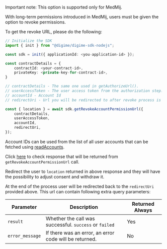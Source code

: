 Important note: This option is supported only for MedMij.

With long-term permissions introduced in MedMij, users must be given the option to revoke permissions.

To get the revoke URL, please do the following:

```typescript
// Initialize the SDK
import { init } from "@digime/digime-sdk-nodejs";

const sdk = init({ applicationId: <you-application-id> });

const contractDetails = {
    contractId: <your-contract-id>,
    privateKey: <private-key-for-contract-id>,
}

// contractDetails - The same one used in getAuthorizeUrl().
// userAccessToken - The user access token from the authorization step.
// accountId - Account Id
// redirectUri - Url you will be redirected to after revoke process is done

const { location } = await sdk.getRevokeAccountPermissionUrl({
    contractDetails,
    userAccessToken,
    accountId,
    redirectUri,
});

```
Account IDs can be used from the list of all user accounts that can be fetched using [readAccounts](./read-accounts.html).

Click [here](../../interfaces/Types.GetRevokeAccountPermissionUrlResponse.html) to check response that will be returned from `getRevokeAccountPermissionUrl` call.

Redirect the user to `location` returned in above response and they will have the possibility to adjust consent and withdraw it. 

At the end of the process user will be redirected back to the `redirectUri` provided above. This url can contain following extra query parameters:

| Parameter | Description | Returned Always |
|-|-|-|
| `result` | Whether the call was successful. `success` or `failed` | Yes |
| `error_message` | If there was an error, an error code will be returned. | No |